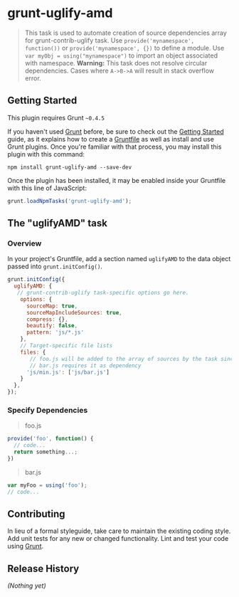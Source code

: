 # grunt-uglify-amd
> This task is used to automate creation of source dependencies array for grunt-contrib-uglify task.
> Use ```provide('mynamespace', function())``` or ```provide('mynamespace', {})``` to define a module.
> Use ```var myObj = using("mynamespace")``` to import an object associated with namespace. 
>**Warning:** This task does not resolve circular dependencies. Cases where ```A->B->A``` will result in stack overflow error. 

## Getting Started
This plugin requires Grunt `~0.4.5`

If you haven't used [Grunt](http://gruntjs.com/) before, be sure to check out the [Getting Started](http://gruntjs.com/getting-started) guide, as it explains how to create a [Gruntfile](http://gruntjs.com/sample-gruntfile) as well as install and use Grunt plugins. Once you're familiar with that process, you may install this plugin with this command:

```shell
npm install grunt-uglify-amd --save-dev
```

Once the plugin has been installed, it may be enabled inside your Gruntfile with this line of JavaScript:

```js
grunt.loadNpmTasks('grunt-uglify-amd');
```

## The "uglifyAMD" task

### Overview
In your project's Gruntfile, add a section named `uglifyAMD` to the data object passed into `grunt.initConfig()`.

```js
grunt.initConfig({
  uglifyAMD: {
   // grunt-contrib-uglify task-specific options go here.
    options: {
      sourceMap: true,
      sourceMapIncludeSources: true,
      compress: {},
      beautify: false,
      pattern: 'js/*.js'
    },
    // Target-specific file lists
    files: {
       // foo.js will be added to the array of sources by the task since
       // bar.js requires it as dependency
      'js/min.js': ['js/bar.js'] 
    }
  },
});
```

### Specify Dependencies

> foo.js
```js
provide('foo', function() {
  // code...
  return something...;
})
```
> bar.js
```js
var myFoo = using('foo');
// code...
```

## Contributing
In lieu of a formal styleguide, take care to maintain the existing coding style. Add unit tests for any new or changed functionality. Lint and test your code using [Grunt](http://gruntjs.com/).

## Release History
_(Nothing yet)_

